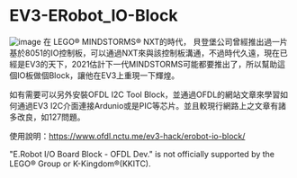 # EV3-ERobot_IO-Block
![image](https://i1.wp.com/www.ofdl.nctu.me/wp-content/uploads/2019/12/EV3_IOBLOCK_OFDL.jpg?w=592&ssl=1)
在 LEGO® MINDSTORMS® NXT的時代， 貝登堡公司曾經推出過一片基於8051的IO控制板，可以通過NXT來與該控制板溝通，不過時代久遠，現在已經是EV3的天下，2021估計下一代MINDSTORMS可能都要推出了，所以幫助這個IO板做個Block，讓他在EV3上重現一下輝煌。

如有需要可以另外安裝OFDL I2C Tool Block，並通過OFDL的網站文章來學習如何通過EV3 I2C介面連接Ardunio或是PIC等芯片。並且較現行網路上之文章有諸多改良，如127問題。

使用說明：https://www.ofdl.nctu.me/ev3-hack/erobot-io-block/

"E.Robot I/O Board Block - OFDL Dev." is not officially supported by the LEGO® Group or K-Kingdom®(KKITC).
